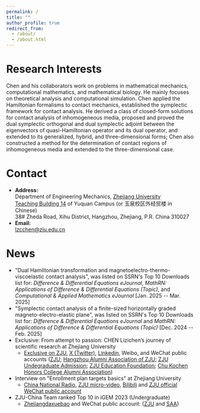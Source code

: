 ```yaml
---
permalink: /
title: ""
author_profile: true
redirect_from: 
  - /about/
  - /about.html
---
```


# Research Interests
Chen and his collaborators work on problems in mathematical mechanics, computational mathematics, and mathematical biology. He mainly focuses on theoretical analysis and computational simulation. Chen applied the Hamiltonian formalisms to contact mechanics, established the symplectic framework for contact analysis. He derived a class of closed-form solutions for contact analysis of inhomogeneous media, proposed and proved the dual symplectic orthogonal and dual symplectic adjoint between the eigenvectors of quasi-Hamiltonian operator and its dual operator, and extended to its generalized, hybrid, and three-dimensional forms; Chen also constructed a method for the determination of contact regions of inhomogeneous media and extended to the three-dimensional case.

# Contact
* **Address:** <br>
Department of Engineering Mechanics, [Zhejiang University](https://www.zju.edu.cn/english/2023/0509/c75921a2754909/page.psp) <br>
[Teaching Building 14](https://www.zju.edu.cn/_upload/tpl/03/6a/874/template874/images/Yuquan.pdf) of Yuquan Campus (or 玉泉校区外经贸楼 in Chinese) <br>
38# Zheda Road, Xihu District, Hangzhou, Zhejiang, P.R. China 310027
* **Email:** <br>
lzcchen@zju.edu.cn

# News
* "Dual Hamiltonian transformation and magnetoelectro-thermo-viscoelastic contact analysis", was listed on SSRN's Top 10 Downloads list for: *Difference & Differential Equations eJournal*, *MathRN: Applications of Difference & Differential Equations (Topic)*, and *Computational & Applied Mathematics eJournal* [Jan. 2025 -- Mar. 2025]
* "Symplectic contact analysis of a finite-sized horizontally graded magneto-electro-elastic plane", was listed on SSRN's Top 10 Downloads list for: *Difference & Differential Equations eJournal* and *MathRN: Applications of Difference & Differential Equations (Topic)* [Dec. 2024 -- Feb. 2025]
* Exclusive: From attempt to passion: CHEN Lizichen’s journey of scientific research at Zhejiang University <br>
  * [Exclusive on ZJU](https://www.zju.edu.cn/english/_t874/2024/0528/c19573a2924548/page.htm), [X (Twitter)](https://x.com/ZJU_China/status/1803608709907484930),  [Linkedin](https://www.linkedin.com/posts/zhejiang-university_zju-studyatzju-superzjuer-activity-7209374401337704448-hN9g?utm_source=share&utm_medium=member_desktop), Weibo, and WeChat public accounts ([ZJU](https://mp.weixin.qq.com/s/ocDpiH1evgu0lC6clD0T_g); [Hangzhou Alumni Association of ZJU](https://mp.weixin.qq.com/s/hgPPUlId1ASk3GYJuteChw); [ZJU Undegraduate Admission](https://mp.weixin.qq.com/s/4ECqVPKXkRgKxcXEpgoFcA); [ZJU Education Foundation](https://mp.weixin.qq.com/s/sugRH0bn7tv7SqtddBFnmA); [Chu Kochen Honors College Alumni Association](https://mp.weixin.qq.com/s/re9sKEER_Vus4Cxxx2r-kQ))
* Interview on "Enrollment plan targets basics" at Zhejiang University <br>
  * [China National Radio](https://edu.cnr.cn/eduzt/2023jyzs/zxjy/20240418/t20240418_526671040.shtml), [ZJU micro-video](https://zdzsc.zju.edu.cn/2024/0418/c24412a2902718/page.htm), [Bilibili](https://www.bilibili.com/video/BV1ux421m735/?spm_id_from=333.999.0.0) and [ZJU official WeChat public account](https://mp.weixin.qq.com/s/c-xqX70BH4ymQNy3fSF6uA)
* ZJU-China Team ranked Top 10 in iGEM 2023 (Undergraduate)
  * [Zhejiangdaxuebao](http://chainjackson.github.io/Chain.github.io/files/Zhejiangdaxuebao.pdf) and WeChat public account: ([ZJU](https://mp.weixin.qq.com/s/8qDXKrl9u2-eItqPqvAI5w) and [SAA](https://mp.weixin.qq.com/s/6mvYWUqJ7IlgojWjgcCM7w))
